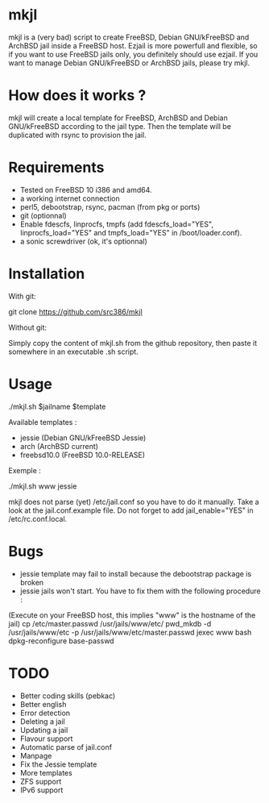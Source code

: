 mkjl
====

mkjl is a (very bad) script to create FreeBSD, Debian GNU/kFreeBSD and ArchBSD jail inside a FreeBSD host. Ezjail is more powerfull and flexible, so if you want to use FreeBSD jails only, you definitely should use ezjail. If you want to manage Debian GNU/kFreeBSD or ArchBSD jails, please try mkjl.

How does it works ? 
===================

mkjl will create a local template for FreeBSD, ArchBSD and Debian GNU/kFreeBSD according to the jail type. Then the template will be duplicated with rsync to provision the jail. 

Requirements 
=============

- Tested on FreeBSD 10 i386 and amd64. 
- a working internet connection 
- perl5, debootstrap, rsync, pacman (from pkg or ports) 
- git (optionnal) 
- Enable fdescfs, linprocfs, tmpfs (add fdescfs_load="YES", linprocfs_load="YES" and tmpfs_load="YES" in /boot/loader.conf).
- a sonic screwdriver (ok, it's optionnal)

Installation
============
 
With git:

git clone https://github.com/src386/mkjl

Without git:

Simply copy the content of mkjl.sh from the github repository, then paste it somewhere in an executable .sh script.

Usage 
=====

./mkjl.sh $jailname $template 

Available templates :
- jessie (Debian GNU/kFreeBSD Jessie)
- arch (ArchBSD current)
- freebsd10.0 (FreeBSD 10.0-RELEASE)

Exemple :

./mkjl.sh www jessie 

mkjl does not parse (yet) /etc/jail.conf so you have to do it manually. Take a look at the jail.conf.example file. Do not forget to add jail_enable="YES" in /etc/rc.conf.local.

Bugs
====

- jessie template may fail to install because the debootstrap package is broken
- jessie jails won't start. You have to fix them with the following procedure :

(Execute on your FreeBSD host, this implies "www" is the hostname of the jail)
cp /etc/master.passwd /usr/jails/www/etc/
pwd_mkdb -d /usr/jails/www/etc -p /usr/jails/www/etc/master.passwd
jexec www bash
dpkg-reconfigure base-passwd

TODO
====

- Better coding skills (pebkac)
- Better english
- Error detection
- Deleting a jail
- Updating a jail
- Flavour support
- Automatic parse of jail.conf
- Manpage
- Fix the Jessie template
- More templates
- ZFS support
- IPv6 support

